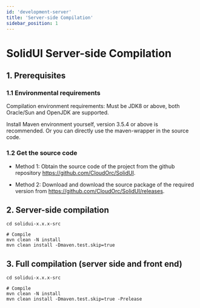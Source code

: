 ```yaml
---
id: 'development-server'
title: 'Server-side Compilation'
sidebar_position: 1
---
```


# SolidUI Server-side Compilation

## 1. Prerequisites

### 1.1 Environmental requirements

Compilation environment requirements: Must be JDK8 or above, both Oracle/Sun and OpenJDK are supported.

Install Maven environment yourself, version 3.5.4 or above is recommended. Or you can directly use the maven-wrapper in the source code.

### 1.2 Get the source code

* Method 1: Obtain the source code of the project from the github repository https://github.com/CloudOrc/SolidUI.

* Method 2: Download and download the source package of the required version from https://github.com/CloudOrc/SolidUI/releases.

## 2. Server-side compilation

```
cd solidui-x.x.x-src  

# Compile
mvn clean -N install
mvn clean install -Dmaven.test.skip=true
``` 

## 3. Full compilation (server side and front end)

```
cd solidui-x.x.x-src  

# Compile
mvn clean -N install  
mvn clean install -Dmaven.test.skip=true -Prelease
```